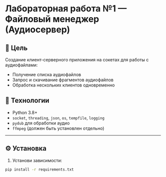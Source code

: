 # Лабораторная работа №1 — Файловый менеджер (Аудиосервер)

## 📌 Цель

Создание клиент-серверного приложения на сокетах для работы с аудиофайлами:
- Получение списка аудиофайлов
- Запрос и скачивание фрагментов аудиофайлов
- Обработка нескольких клиентов одновременно

## 🧱 Технологии

- Python 3.8+
- `socket`, `threading`, `json`, `os`, `tempfile`, `logging`
- `pydub` для обработки аудио
- `ffmpeg` (должен быть установлен отдельно)

---

## ⚙️ Установка

1. Установи зависимости:

```bash
pip install -r requirements.txt
